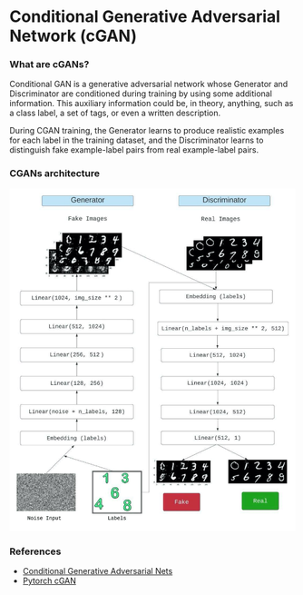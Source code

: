 # Conditional Generative Adversarial Network (cGAN)

### What are cGANs?
Conditional GAN is a generative adversarial network whose Generator and Discriminator are conditioned during training by using some additional information. This auxiliary information could be, in theory, anything, such as a class label, a set of tags, or even a written description. 

During CGAN training, the Generator learns to produce realistic examples for each label in the training dataset, and the Discriminator learns to distinguish fake example-label pairs from real example-label pairs.

### CGANs architecture
![CGANs architecture](assets/CGAN.jpg)

### References
 - [Conditional Generative Adversarial Nets](https://arxiv.org/pdf/1411.1784.pdf)
 - [Pytorch cGAN](https://github.com/eriklindernoren/PyTorch-GAN/tree/master/implementations/cgan)


